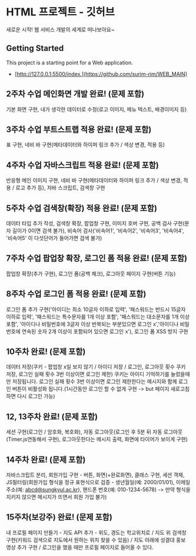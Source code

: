 # HTML 프로젝트 - 깃허브

새로운 시작! 웹 서비스 개발의 세계로 떠나보아요~

## Getting Started

This project is a starting point for a Web application.

- [http://127.0.0.1:5500/index.](https://github.com/surim-rim/WEB_MAIN)


## 2주차 수업 메인화면 개발 완료! (문제 포함)
기본 화면 구현, 내가 생각한 데이터로 수정(로고 이미지, 메뉴 텍스트, 배경이미지 등)

## 3주차 수업 부트스트랩 적용 완료! (문제 포함)
표 구현, 네비 바 구현(메타데이터와 하이퍼 링크 추가 / 색상 변경, 적용 등)

## 4주차 수업 자바스크립트 적용 완료! (문제 포함)
반응형 메인 이미지 구현, 네비 바 구현(메타데이터와 하이퍼 링크 추가 / 색상 변경, 적용 / 로고 추가 등), 자바 스크립트, 검색창 구현

## 5주차 수업 검색창(확장) 적용 완료! (문제 포함)
데이터 타입 추가 작성, 검색창 확장, 팝업창 구현, 이미지 호버 구현, 공백 검사 구현(문자 길이가 0이면 검색 불가), 비속어 검사('비속어1', '비속어2', '비속어3', '비속어4', '비속어5' 이 다섯단어가 들어가면 검색 불가)

## 7주차 수업 팝업창 확장, 로그인 폼 적용 완료! (문제 포함)
팝업창 확장(추가 구현), 로그인 폼(공백 체크), 로그아웃 페이지 구현(버튼 기능)

## 8주차 수업 로그인 폼 적용 완료! (문제 포함)
로그인 폼 추가 구현('아이디는 최소 10글자 이하로 입력', '패스워드는 반드시 15글자 이하로 입력', '패스워드는 특수문자를 1개 이상 포함', '패스워드는 대소문자를 1개 이상 포함', '아이디나 비밀번호에 3글자 이상 반복되는 부분있으면 로그인 x','아이디나 비밀번호에 연속된 숫자 2개 이상이 포함되어 있으면 로그인 x'), 로그인 폼 XSS 방지 구현

## 10주차 완료! (문제 포함)
데이터 저장(쿠키 - 팝업창 x일 보지 않기 / 아이디 저장 / 로그인, 로그아웃 횟수 쿠키 저장, 로그인 실패 횟수 3번 이상이면 로그인 제한)
쿠키는 아이디 기억하기를 눌렀을때만 저장됩니다.
로그인 실패 횟수 3번 이상이면 로그인 제한한다는 메시지와 함께 로그인 버튼이 비활성화 됩니다.(1시간동안 로그인 할 수 없게 구현 -> but 페이지 새로고침하면 다시 로그인 가능)

## 12, 13주차 완료! (문제 포함)
세션 구현(로그인 / 암호화, 복호화), 자동 로그아웃(로그인 후 5분 뒤 자동 로그아웃(Timer.js연동해서 구현), 로그아웃한다는 메시지 출력, 화면에 타이머가 보이게 구현)

## 14주차 완료! (문제 포함)
자바스크립트 분리, 회원가입 구현 - 버튼, 화면(+완료화면), 클래스 구현, 세션 객체, JS필터링(회원가입 형식을 정규 표현식으로 검증 - 생년월일(예: 2000/01/01), 이메일 주소(예: abcd@sungkyul.ac.kr), 핸드폰 번호(예: 010-1234-5678) -> 만약 형식을 지키지 않으면 메시지가 뜨면서 회원 가입 불가)

## 15주차(보강주) 완료! (문제 포함)
내 프로필 페이지 만들기 - 지도 API 추가 - 위도, 경도는 학교위치로 / 지도 위 검색창 구현(키워드 검색으로 지도에서 원하는 위치 찾을 수 있음) / 지도 아래에 성결대 홍보 영상 추가 구현 / 로그인을 했을 때만 프로필 페이지로 들어올 수 있다. 